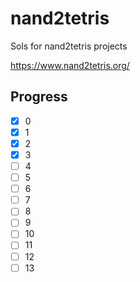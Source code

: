 # nand2tetris

Sols for nand2tetris projects

https://www.nand2tetris.org/

## Progress

- [x] 0
- [x] 1
- [x] 2
- [x] 3
- [ ] 4 
- [ ] 5
- [ ] 6 
- [ ] 7
- [ ] 8
- [ ] 9
- [ ] 10
- [ ] 11
- [ ] 12
- [ ] 13
